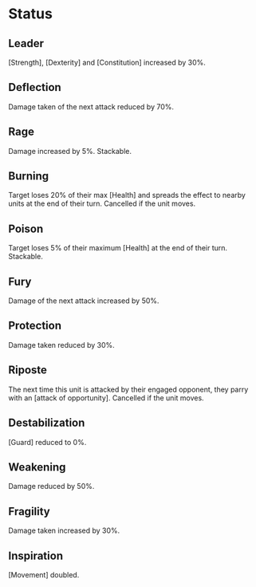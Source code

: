 # Status

## Leader
[Strength], [Dexterity] and [Constitution] increased by 30%.

## Deflection
Damage taken of the next attack reduced by 70%.

## Rage
Damage increased by 5%. Stackable.

## Burning
Target loses 20% of their max [Health] and spreads the effect to nearby units at the end of their turn. Cancelled if the unit moves.

## Poison
Target loses 5% of their maximum [Health] at the end of their turn. Stackable.

## Fury
Damage of the next attack increased by 50%.

## Protection
Damage taken reduced by 30%.

## Riposte
The next time this unit is attacked by their engaged opponent, they parry with an [attack of opportunity]. Cancelled if the unit moves.

## Destabilization
[Guard] reduced to 0%.

## Weakening
Damage reduced by 50%.

## Fragility
Damage taken increased by 30%.
 
## Inspiration 
[Movement] doubled.